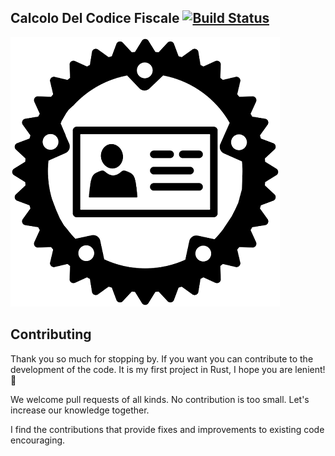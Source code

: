 ## Calcolo Del Codice Fiscale [![Build Status](https://travis-ci.com/fortunatodeangelis/rust-codice-fiscale.svg?branch=main)](https://travis-ci.com/fortunatodeangelis/rust-codice-fiscale)
<img src="https://github.com/fortunatodeangelis/rust-codice-fiscale/blob/main/rust-codice-fiscale-logo.png" alt="rust-codice-fiscale">


## Contributing
Thank you so much for stopping by. If you want you can contribute to the development of the code. It is my first project in Rust, I hope you are lenient! :tada:

We welcome pull requests of all kinds. No contribution is too small. Let's increase our knowledge together.

I find the contributions that provide fixes and improvements to existing code encouraging.

